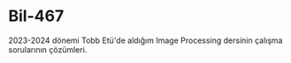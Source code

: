 # Bil-467
2023-2024 dönemi Tobb Etü'de aldığım Image Processing dersinin çalışma sorularının çözümleri.
